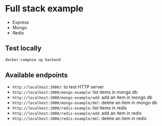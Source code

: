 # Full stack example

- Express
- Mongo
- Redis

## Test locally

```sh
docker-compose up backend
```

## Available endpoints

- `http://localhost:3000/`: to test HTTP server
- `http://localhost:3000/mongo-example`: list items in mongo db
- `http://localhost:3000/mongo-example/add`: add an item in mongo db
- `http://localhost:3000/mongo-example/del`: delete an item in mongo db
- `http://localhost:3000/redis-example`: list items in redis
- `http://localhost:3000/redis-example/add`: add an item in redis
- `http://localhost:3000/redis-example/del`: delete an item in redis

